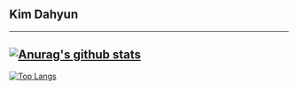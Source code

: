 ## Kim Dahyun
---
[![Anurag's github stats](https://github-readme-stats.vercel.app/api?username=dhyun10)](https://github.com/dhyun10/github-readme-stats)
---

[![Top Langs](https://github-readme-stats.vercel.app/api/top-langs/?username=dhyun10&layout=compact)](https://github.com/dhyun10/github-readme-stats)

